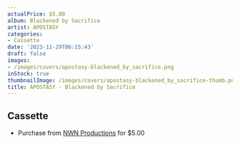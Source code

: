 ```yaml
---
actualPrice: $5.00
album: Blackened by Sacrifice
artist: APOSTASY
categories:
- Cassette
date: '2023-11-29T06:15:43'
draft: false
images:
- /images/covers/apostasy-blackened_by_sacrifice.png
inStock: true
thumbnailImage: /images/covers/apostasy-blackened_by_sacrifice-thumb.png
title: APOSTASY - Blackened by Sacrifice
---
```


## Cassette
* Purchase from [NWN Productions](http://shop.nwnprod.com/index.php?route=product/product&path=73&product_id=1185&sort=pd.name&order=ASC) for $5.00
